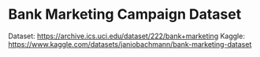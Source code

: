 # Bank Marketing Campaign Dataset
Dataset: https://archive.ics.uci.edu/dataset/222/bank+marketing
Kaggle: https://www.kaggle.com/datasets/janiobachmann/bank-marketing-dataset